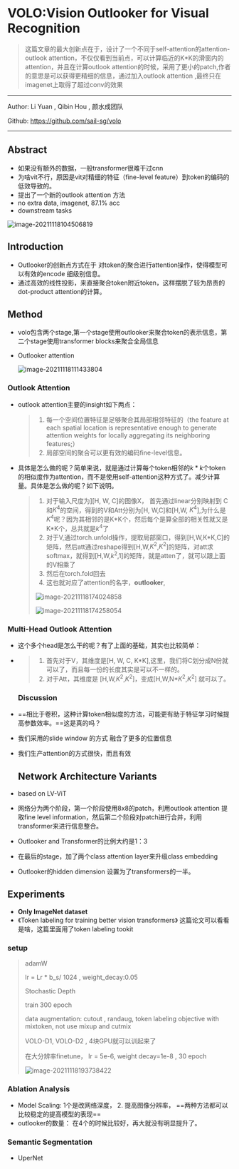 # VOLO:Vision Outlooker for Visual Recognition

>这篇文章的最大创新点在于，设计了一个不同于self-attention的attention-outlook attention，不仅仅看到当前点，可以计算临近的K\*K的滑窗内的attention，并且在计算outlook attention的时候，采用了更小的patch,作者的意思是可以获得更精细的信息，通过加入outlook attention ,最终只在imagenet上取得了超过conv的效果

---

Author:  Li Yuan , Qibin Hou  , 颜水成团队

Github: https://github.com/sail-sg/volo

---

## Abstract

- 如果没有额外的数据，一般transformer很难干过cnn
- 为啥vit不行，原因是vit对精细的特征（fine-level feature）到token的编码的低效导致的。
- 提出了一个新的outlook attention 方法
- no extra data,  imagenet, 87.1% acc
- downstream tasks

![image-20211118104506819](C:\Users\wanglichun\Desktop\Typera\TyporaPapers\images\image-20211118104506819.png)

## Introduction

- Outlooker的创新点方式在于 对token的聚合进行attention操作，使得模型可以有效的encode 细级别信息。
- 通过高效的线性投影，来直接聚合token附近token，这样摆脱了较为昂贵的dot-product attention的计算。

## Method

- volo包含两个stage,第一个stage使用outlooker来聚合token的表示信息，第二个stage使用transformer blocks来聚合全局信息

- Outlooker attention

  ![image-20211118111433804](C:\Users\wanglichun\Desktop\Typera\TyporaPapers\images\image-20211118111433804.png)

### Outlook Attention

- outlook attention主要的insight如下两点：

  > 1. 每一个空间位置特征是足够聚合其局部相邻特征的（the feature at each spatial location is representative enough to generate attention weights for locally aggregating its neighboring features;）
  > 2. 局部空间的聚合可以更有效的编码fine-level信息。

- 具体是怎么做的呢？简单来说，就是通过计算每个token相邻的$k*k$个token的相似度作为attention，而不是使用self-attention这种方式了。减少计算量。具体是怎么做的呢？如下说明。

  > 1. 对于输入尺度为][H, W, C]的图像X， 首先通过linear分别映射到 C和$K^4$的空间，得到的V和Att分别为[H, W,C]和[H,W, $K^4$],为什么是$K^4$呢？因为其相邻的是K\*K个，然后每个是算全部的相关性就又是K\*K个，总共就是$k^4$了
  > 2. 对于V,通过torch.unfold操作，提取局部窗口，得到[H,W,K\*K,C]的矩阵，然后att通过reshape得到[H,W,$K^2$,$K^2$]的矩阵，对att求softmax，就得到[H,W,$k^2$,1]的矩阵，就是atten了，就可以跟上面的V相乘了
  > 3. 然后在torch.fold回去
  > 4. 这也就对应了attention的名字，**outlooker**,
  >
  > ![image-20211118174024858](C:\Users\wanglichun\Desktop\Typera\TyporaPapers\images\image-20211118174024858.png)
  >
  > ![image-20211118174258054](C:\Users\wanglichun\Desktop\Typera\TyporaPapers\images\image-20211118174258054.png)
  > 

### Multi-Head Outlook Attention

- 这个多个head是怎么干的呢？有了上面的基础，其实也比较简单：

- >1. 首先对于V，其维度是[H, W, C, K\*K],这里，我们将C划分成N份就可以了，而且每一份的长度其实是可以不一样的。
  >2. 对于Att，其维度是 [H,W,$K^2$,$K^2$]，变成[H,W,N\*$K^2$,$K^2$] 就可以了。

  ### Discussion

- ==相比于卷积，这种计算token相似度的方法，可能更有助于特征学习时候提高参数效率。==这是真的吗？
- 我们采用的slide window 的方式 融合了更多的位置信息
- 我们生产attention的方式很快，而且有效

  ## Network Architecture Variants

- based on LV-ViT
- 网络分为两个阶段，第一个阶段使用8x8的patch，利用outlook attention 提取fine level information，然后第二个阶段对patch进行合并，利用transformer来进行信息整合。
- Outlooker and Transformer的比例大约是1：3
- 在最后的stage，加了两个class attention layer来升级class embedding
- Outlooker的hidden dimension 设置为了transformers的一半。

## Experiments

- **Only ImageNet dataset**
- 《Token labeling for training better vision transformers》 这篇论文可以看看是啥，这篇里面用了token labeling tookit

### setup

> adamW 
>
> lr = Lr \*  b_s/ 1024  , weight_decay:0.05
>
> Stochastic  Depth
>
> train 300 epoch
>
> data augmentation: cutout , randaug, token labeling objective with mixtoken,   not use mixup and cutmix
>
> VOLO-D1, VOLO-D2 , 4块GPU就可以训起来了
>
> 在大分辨率finetune， lr = 5e-6,  weight decay=1e-8  , 30 epoch
>
> ![image-20211118193738422](C:\Users\wanglichun\Desktop\Typera\TyporaPapers\images\image-20211118193738422.png)



### Ablation Analysis

- Model Scaling: 1个是改网络深度， 2. 提高图像分辨率， ==两种方法都可以比较稳定的提高模型的表现==
- outlooker的数量： 在4个的时候比较好，再大就没有明显提升了。

### Semantic Segmentation

- UperNet

